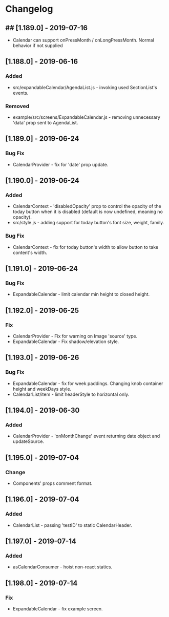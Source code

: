 # Changelog

## ## [1.189.0] - 2019-07-16

- Calendar can support onPressMonth / onLongPressMonth. Normal behavior if not supplied

## [1.188.0] - 2019-06-16

### Added

- src/expandableCalendar/AgendaList.js - invoking used SectionList's events.

### Removed

- example/src/screens/ExpandableCalendar.js - removing unnecessary 'data' prop sent to AgendaList.

## [1.189.0] - 2019-06-24

### Bug Fix

- CalendarProvider - fix for 'date' prop update.

## [1.190.0] - 2019-06-24

### Added

- CalendarContext - 'disabledOpacity' prop to control the opacity of the today button when it is disabled (default is now undefined, meaning no opacity).
- src/style.js - adding support for today button's font size, weight, family.

### Bug Fix

- CalendarContext - fix for today button's width to allow button to take content's width.

## [1.191.0] - 2019-06-24

### Bug Fix

- ExpandableCalendar - limit calendar min height to closed height.

## [1.192.0] - 2019-06-25

### Fix

- CalendarProvider - Fix for warning on Image 'source' type.
- ExpandableCalendar - Fix shadow/elevation style.

## [1.193.0] - 2019-06-26

### Bug Fix

- ExpandableCalendar - fix for week paddings. Changing knob container height and weekDays style.
- CalendarList/item - limit headerStyle to horizontal only.

## [1.194.0] - 2019-06-30

### Added

- CalendarProvider - 'onMonthChange' event returning date object and updateSource.

## [1.195.0] - 2019-07-04

### Change

- Components' props comment format.

## [1.196.0] - 2019-07-04

### Added

- CalendarList - passing 'testID' to static CalendarHeader.

## [1.197.0] - 2019-07-14

### Added

- asCalendarConsumer - hoist non-react statics.

## [1.198.0] - 2019-07-14

### Fix

- ExpandableCalendar - fix example screen.
